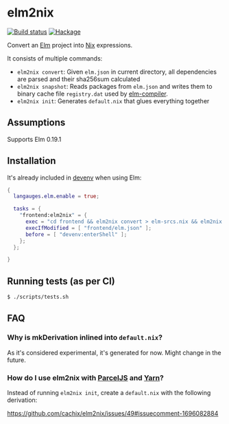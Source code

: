 # elm2nix

[![Build status](https://github.com/cachix/elm2nix/actions/workflows/test.yml/badge.svg)](https://github.com/cachix/elm2nix/actions/workflows/test.yml)
[![Hackage](https://img.shields.io/hackage/v/elm2nix.svg)](https://hackage.haskell.org/package/elm2nix)

Convert an [Elm](http://elm-lang.org/) project into
[Nix](https://nixos.org/nix/) expressions.

It consists of multiple commands:
- `elm2nix convert`: Given `elm.json` in current directory, all dependencies are
  parsed and their sha256sum calculated
- `elm2nix snapshot`: Reads packages from `elm.json` and writes them to binary cache file `registry.dat` used by [elm-compiler](https://github.com/elm/compiler/blob/047d5026fe6547c842db65f7196fed3f0b4743ee/builder/src/Stuff.hs#L147).
- `elm2nix init`: Generates `default.nix` that glues everything together

## Assumptions

Supports Elm 0.19.1

## Installation

It's already included in [devenv](https://devenv.sh/getting-started/) when using Elm:

```nix
{
  langauges.elm.enable = true;

  tasks = {
    "frontend:elm2nix" = {
      exec = "cd frontend && elm2nix convert > elm-srcs.nix && elm2nix snapshot";
      execIfModified = [ "frontend/elm.json" ];
      before = [ "devenv:enterShell" ];
    };
  };

}
```

## Running tests (as per CI)

    $ ./scripts/tests.sh

## FAQ

### Why is mkDerivation inlined into `default.nix`?

As it's considered experimental, it's generated for now. Might change in the future.

### How do I use elm2nix with [ParcelJS][parceljs] and [Yarn][yarn-v1]?

Instead of running `elm2nix init`, create a `default.nix` with the following derivation:

https://github.com/cachix/elm2nix/issues/49#issuecomment-1696082884

[parceljs]: https://parceljs.org/
[yarn-v1]: https://classic.yarnpkg.com/lang/en/
